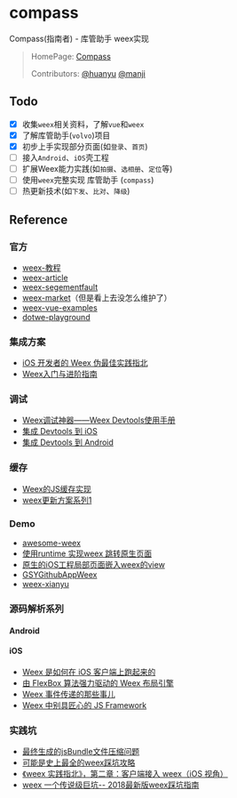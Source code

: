 # compass
Compass(指南者) - 库管助手 weex实现

> HomePage: [Compass](https://git.dawanju.net/wireless/compass)
>
> Contributors: [@huanyu](https://git.dawanju.net/huanyu) [@manji](https://git.dawanju.net/manji)

## Todo
* [x] 收集`weex`相关资料，了解`vue`和`weex`
* [x] 了解库管助手(`volvo`)项目
* [x] 初步上手实现部分页面(如`登录`、`首页`)
* [ ] 接入`Android`、`iOS`壳工程
* [ ] 扩展Weex能力实践(如`拍摄`、`选相册`、`定位`等)
* [ ] 使用`weex`完整实现 库管助手 (`compass`)
* [ ] 热更新技术(如`下发`、`比对`、`降级`)

## Reference
### 官方
- [weex-教程](http://weex.apache.org/cn/guide/)
- [weex-article](https://github.com/weexteam/article/issues)
- [weex-segementfault](https://segmentfault.com/t/weex)
- [weex-market](http://market.dotwe.org/ext/list.htm#)（但是看上去没怎么维护了）
- [weex-vue-examples](https://hanks10100.github.io/weex-vue-examples)
- [dotwe-playground](http://dotwe.org/vue)

### 集成方案
- [iOS 开发者的 Weex 伪最佳实践指北](https://github.com/halfrost/Halfrost-Field/blob/master/contents/iOS/Weex/Weex_pseudo-best_practices_for_iOS_developers.md)
- [Weex入门与进阶指南](https://yq.aliyun.com/articles/57554#2)

### 调试
- [Weex调试神器——Weex Devtools使用手册](https://github.com/weexteam/article/issues/50)
- [集成 Devtools 到 iOS](http://weex.apache.org/cn/guide/integrate-devtool-to-ios.html)
- [集成 Devtools 到 Android](http://weex.apache.org/cn/guide/integrate-devtool-to-android.html)

### 缓存
- [Weex的JS缓存实现](https://blog.csdn.net/wanmeilang123/article/details/78790427)
- [weex更新方案系列1](https://blog.csdn.net/brlf_gz/article/details/78490763)

### Demo
- [awesome-weex](https://github.com/joggerplus/awesome-weex)
- [使用runtime 实现weex 跳转原生页面](https://blog.csdn.net/ikke2682/article/details/54425218)
- [原生的iOS工程局部页面嵌入weex的view](https://www.jianshu.com/p/cd09c2c9e4f0)
- [GSYGithubAppWeex](https://github.com/CarGuo/GSYGithubAppWeex)
- [weex-xianyu](https://github.com/herozhou/weex-xianyu)

### 源码解析系列
#### Android

#### iOS
- [Weex 是如何在 iOS 客户端上跑起来的](https://github.com/halfrost/Halfrost-Field/blob/master/contents/iOS/Weex/Weex_how_to_work_in_iOS.md)
- [由 FlexBox 算法强力驱动的 Weex 布局引擎](https://github.com/halfrost/Halfrost-Field/blob/master/contents/iOS/Weex/Weex_layout_engine_powered_by_Flexbox's_algorithm.md)
- [Weex 事件传递的那些事儿](https://github.com/halfrost/Halfrost-Field/blob/master/contents/iOS/Weex/Weex_events.md)
- [Weex 中别具匠心的 JS Framework](https://github.com/halfrost/Halfrost-Field/blob/master/contents/iOS/Weex/Weex_ingenuity_JS_framework.md)

### 实践坑
- [最终生成的jsBundle文件压缩问题](https://segmentfault.com/q/1010000009562498?_ea=1971829)
- [可能是史上最全的weex踩坑攻略](https://www.jianshu.com/p/497f1a9ff33f)
- [《weex 实践指北》，第二章：客户端接入 weex（iOS 视角）](https://juejin.im/entry/5871268fa22b9d00588ceeb9)
- [weex 一个传说级巨坑-- 2018最新版weex踩坑指南](https://blog.csdn.net/jupiterxx/article/details/80026909)